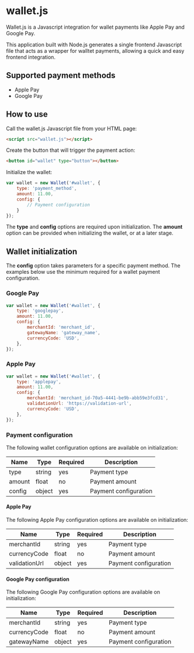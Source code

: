 # wallet.js
Wallet.js is a Javascript integration for wallet payments like Apple Pay and Google Pay.

This application built with Node.js generates a single frontend Javascript file that acts as a wrapper for walltet payments, allowing a quick and easy frontend integration. 

## Supported payment methods
* Apple Pay
* Google Pay

## How to use
Call the wallet.js Javascript file from your HTML page:

```html
<script src="wallet.js"></script>
```

Create the button that will trigger the payment action:

```html
<button id="wallet" type="button"></button>
```

Initialize the wallet:

```javascript
var wallet = new Wallet('#wallet', {
    type: 'payment_method',
    amount: 11.00,
    config: {
        // Payment configuration
    }
});
```

The **type** and **config** options are required upon initialization. The **amount** option can be provided when initializing the wallet, or at a later stage.

## Wallet initialization 
The **config** option takes parameters for a specific payment method. The examples below use the minimum required for a wallet payment configuration.

### Google Pay
```javascript
var wallet = new Wallet('#wallet', {
    type: 'googlepay',
    amount: 11.00,
    config: {
        merchantId: 'merchant_id',
        gatewayName: 'gateway_name',
        currencyCode: 'USD',
    },
});
```

### Apple Pay 
```javascript
var wallet = new Wallet('#wallet', {
    type: 'applepay',
    amount: 11.00,
    config: {
        merchantId: 'merchant_id-70a5-4441-be9b-abb59e3fcd31',
        validationUrl: 'https://validation-url', 
        currencyCode: 'USD',  
    },
});
```

### Payment configuration
The following wallet configuration options are available on initialization:

Name | Type | Required | Description
------ | ---- | ------- | -----------
type | string  | yes | Payment type
amount | float  | no | Payment amount
config | object | yes | Payment configuration

#### Apple Pay
The following Apple Pay configuration options are available on initialization:

Name | Type | Required | Description
------ | ---- | ------- | -----------
merchantId | string | yes | Payment type
currencyCode | float | no | Payment amount
validationUrl | object | yes | Payment configuration

#### Google Pay configuration
The following Google Pay configuration options are available on initialization:

Name | Type | Required | Description
------ | ---- | ------- | -----------
merchantId | string | yes | Payment type
currencyCode | float | no | Payment amount
gatewayName | object | yes | Payment configuration